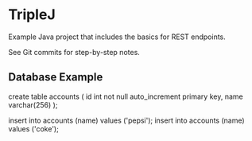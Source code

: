 # TripleJ
Example Java project that includes the basics for REST endpoints.

See Git commits for step-by-step notes.

## Database Example
create table accounts (
  id int not null auto_increment primary key,
  name varchar(256)
);

insert into accounts (name) values ('pepsi');
insert into accounts (name) values ('coke');